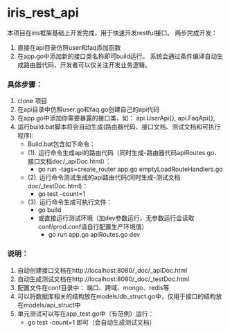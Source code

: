 # iris_rest_api

本项目在iris框架基础上开发完成，用于快速开发restful接口。
两步完成开发：
1. 直接在api目录仿照user和faq添加函数
2. 在app.go中添加新的接口类名称即可build运行。
系统会通过条件编译自动生成路由器代码，开发者可以仅关注开发业务逻辑。


### 具体步骤：
1. clone 项目
2. 在api目录中仿照user.go和faq.go创建自己的api代码
3. 在app.go中添加你需要暴露的接口类，如： api.UserApi{}, api.FaqApi{},
4. 运行build.bat脚本将会自动生成(路由器代码、接口文档、测试文档和可执行程序):
    -  Build.bat包含如下命令：
    -  (1). 运行命令生成api的路由代码（同时生成-路由器代码apiRoutes.go、接口文档doc/_apiDoc.html）：
        -  go run -tags=create_router app.go emptyLoadRouteHandlers.go
    -  (2). 运行命令测试生成的api路由代码(同时生成-测试文档doc/_testDoc.html)：
        -  go test -count=1
    -  (3). 运行命令生成可执行文件：
        -  go build
        -  或直接运行测试环境（加dev参数运行，无参数运行会读取conf/prod.conf请自行配置生产环境值）
            -  go run app.go apiRoutes.go dev

### 说明：
1. 自动创建接口文档在http://localhost:8080/_doc/_apiDoc.html
2. 自动生成测试文档在http://localhost:8080/_doc/_testDoc.html
3. 配置文件在conf目录中： 端口、跨域、mongo、redis等
4. 可以将数据库相关的结构放在models/db_struct.go中，仅用于接口的结构放在models/api_struct中
5. 单元测试可以写在app_test.go中（有范例）运行： 
   - go test -count=1 即可（会自动生成测试文档）
